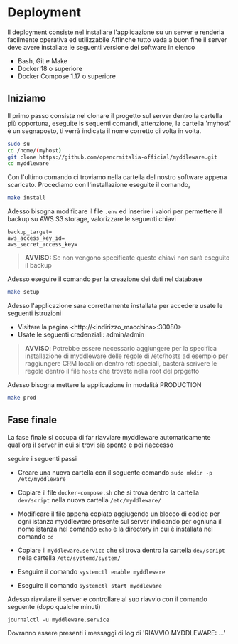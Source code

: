# Deployment

Il deployment consiste nel installare l'applicazione su un server e renderla facilmente operativa ed utilizzabile
Affinche tutto vada a buon fine il server deve avere installate le seguenti versione dei software in elenco

- Bash, Git e Make
- Docker 18 o superiore 
- Docker Compose 1.17 o superiore

## Iniziamo

Il primo passo consiste nel clonare il progetto sul server dentro la cartella più opportuna, eseguite is sequenti comandi,
attenzione, la cartella 'myhost' è un segnaposto, ti verrà indicata il nome corretto di volta in volta. 

```bash
sudo su
cd /home/(myhost)
git clone https://github.com/opencrmitalia-official/myddleware.git
cd myddleware
```

Con l'ultimo comando ci troviamo nella cartella del nostro software appena scaricato. Procediamo con l'installazione
eseguite il comando,

```bash
make install
```

Adesso bisogna modificare il file `.env` ed inserire i valori per permettere il backup su AWS S3 storage, valorizzare le seguenti chiavi

```dotenv
backup_target=
aws_access_key_id=
aws_secret_access_key=
```

> **AVVISO:** Se non vengono specificate queste chiavi non sarà eseguito il backup

Adesso eseguire il comando per la creazione dei dati nel database

```bash
make setup
```

Adesso l'applicazione sara correttamente installata per accedere usate le seguenti istruzioni

- Visitare la pagina <http://<indirizzo_macchina>:30080> 
- Usate le seguenti credenziali: admin/admin

> **AVVISO**: Potrebbe essere necessario aggiungere per la specifica installazione di myddleware delle regole di /etc/hosts
> ad esempio per raggiungere CRM locali on dentro reti speciali, basterà scrivere le regole dentro il file `hosts` che trovate nella root del prpgetto

Adesso bisogna mettere la applicazione in modalità PRODUCTION

```bash
make prod
```

## Fase finale

La fase finale si occupa di far riavviare myddleware automaticamente qual'ora il server in cui si trovi sia spento e poi riaccesso

seguire i seguenti passi 

- Creare una nuova cartella con il seguente comando `sudo mkdir -p /etc/myddleware`

- Copiare il file `docker-compose.sh` che si trova dentro la cartella `dev/script` nella nuova cartella `/etc/myddleware/`

- Modificare il file appena copiato aggiugendo un blocco di codice per ogni istanza myddleware presente sul server
indicando per ogniuna il nome istanza nel comando `echo` e la directory in cui è installata nel comando `cd`

- Copiare il `myddleware.service` che si trova dentro la cartella `dev/script` nella cartella `/etc/systemd/system/`

- Eseguire il comando `systemctl enable myddleware`

- Eseguire il comando `systemctl start myddleware`

Adesso riavviare il server e controllare al suo riavvio con il comando seguente (dopo qualche minuti) 

```shell
journalctl -u myddleware.service
```

Dovranno essere presenti i messaggi di log di 'RIAVVIO MYDDLEWARE: ...'
